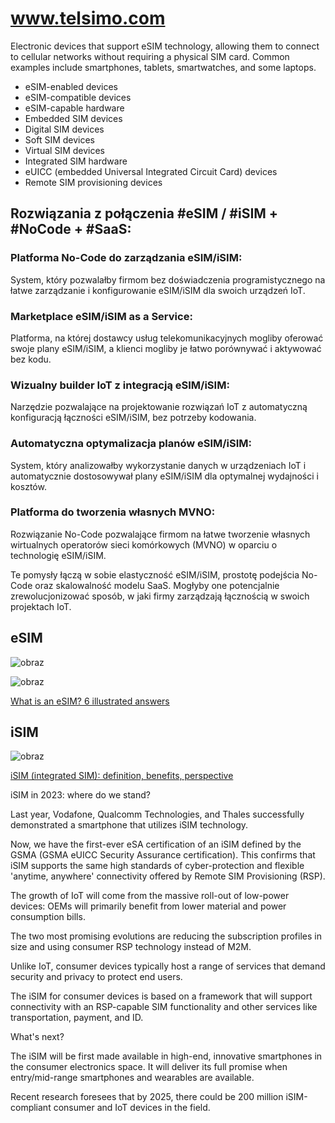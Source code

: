 # www.telsimo.com


Electronic devices that support eSIM technology, allowing them to connect to cellular networks without requiring a physical SIM card. Common examples include smartphones, tablets, smartwatches, and some laptops.

- eSIM-enabled devices
- eSIM-compatible devices
- eSIM-capable hardware
- Embedded SIM devices
- Digital SIM devices
- Soft SIM devices
- Virtual SIM devices
- Integrated SIM hardware
- eUICC (embedded Universal Integrated Circuit Card) devices
- Remote SIM provisioning devices





## Rozwiązania z połączenia #eSIM / #iSIM + #NoCode + #SaaS:

### Platforma No-Code do zarządzania eSIM/iSIM:
System, który pozwalałby firmom bez doświadczenia programistycznego na łatwe zarządzanie i konfigurowanie eSIM/iSIM dla swoich urządzeń IoT.

### Marketplace eSIM/iSIM as a Service:
Platforma, na której dostawcy usług telekomunikacyjnych mogliby oferować swoje plany eSIM/iSIM, a klienci mogliby je łatwo porównywać i aktywować bez kodu.

### Wizualny builder IoT z integracją eSIM/iSIM:
Narzędzie pozwalające na projektowanie rozwiązań IoT z automatyczną konfiguracją łączności eSIM/iSIM, bez potrzeby kodowania.

### Automatyczna optymalizacja planów eSIM/iSIM:
System, który analizowałby wykorzystanie danych w urządzeniach IoT i automatycznie dostosowywał plany eSIM/iSIM dla optymalnej wydajności i kosztów.

### Platforma do tworzenia własnych MVNO:
Rozwiązanie No-Code pozwalające firmom na łatwe tworzenie własnych wirtualnych operatorów sieci komórkowych (MVNO) w oparciu o technologię eSIM/iSIM.

Te pomysły łączą w sobie elastyczność eSIM/iSIM, prostotę podejścia No-Code oraz skalowalność modelu SaaS. Mogłyby one potencjalnie zrewolucjonizować sposób, w jaki firmy zarządzają łącznością w swoich projektach IoT.

## eSIM

![obraz](https://github.com/user-attachments/assets/655ac830-4f03-4128-b04c-01205137609a)




![obraz](https://github.com/user-attachments/assets/b7b2f296-0ebe-44c9-ab78-b663970c4d90)


[What is an eSIM? 6 illustrated answers ](https://www.thalesgroup.com/en/markets/digital-identity-and-security/mobile/connectivity/esim/what-is-an-esim)


## iSIM

![obraz](https://github.com/user-attachments/assets/272877dd-ae5f-4f20-8c16-ff2e999d627f)


[iSIM (integrated SIM): definition, benefits, perspective](https://www.thalesgroup.com/en/markets/digital-identity-and-security/mobile/connectivity/isim)


iSIM in 2023: where do we stand?

Last year, Vodafone, Qualcomm Technologies, and Thales successfully demonstrated a smartphone that utilizes iSIM technology. 

Now, we have the first-ever eSA certification of an iSIM defined by the GSMA (GSMA eUICC Security Assurance certification). This confirms that iSIM supports the same high standards of cyber-protection and flexible 'anytime, anywhere' connectivity offered by Remote SIM Provisioning (RSP).

The growth of IoT will come from the massive roll-out of low-power devices: OEMs will primarily benefit from lower material and power consumption bills.

The two most promising evolutions are reducing the subscription profiles in size and using consumer RSP technology instead of M2M.

Unlike IoT, consumer devices typically host a range of services that demand security and privacy to protect end users.

The iSIM for consumer devices is based on a framework that will support connectivity with an RSP-capable SIM functionality and other services like transportation, payment, and ID.

What's next?

The iSIM will be first made available in high-end, innovative smartphones in the consumer electronics space. It will deliver its full promise when entry/mid-range smartphones and wearables are available.

Recent research foresees that by 2025, there could be 200 million iSIM-compliant consumer and IoT devices in the field.

